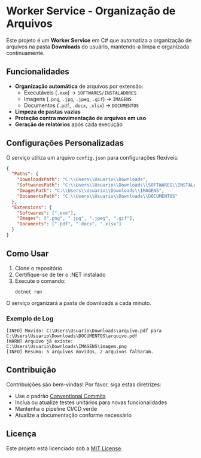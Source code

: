 # Worker Service - Organização de Arquivos

Este projeto é um **Worker Service** em C# que automatiza a organização de arquivos na pasta **Downloads** do usuário, mantendo-a limpa e organizada continuamente.

## Funcionalidades

- **Organização automática** de arquivos por extensão:
  - Executáveis (`.exe`) → `SOFTWARES/INSTALADORES`
  - Imagens (`.png`, `.jpg`, `.jpeg`, `.gif`) → `IMAGENS`
  - Documentos (`.pdf`, `.docx`, `.xlsx`) → `DOCUMENTOS`
- **Limpeza de pastas vazias**
- **Proteção contra movimentação de arquivos em uso**
- **Geração de relatórios** após cada execução

## Configurações Personalizadas

O serviço utiliza um arquivo `config.json` para configurações flexíveis:

```json
{
  "Paths": {
    "DownloadsPath": "C:\\Users\\Usuario\\Downloads",
    "SoftwaresPath": "C:\\Users\\Usuario\\Downloads\\SOFTWARES\\INSTALADORES",
    "ImagesPath": "C:\\Users\\Usuario\\Downloads\\IMAGENS",
    "DocumentsPath": "C:\\Users\\Usuario\\Downloads\\DOCUMENTOS"
  },
  "Extensions": {
    "Softwares": [".exe"],
    "Images": [".png", ".jpg", ".jpeg", ".gif"],
    "Documents": [".pdf", ".docx", ".xlsx"]
  }
}
```

## Como Usar

1. Clone o repositório
2. Certifique-se de ter o .NET instalado
3. Execute o comando:
   ```
   dotnet run
   ```

O serviço organizará a pasta de downloads a cada minuto.

### Exemplo de Log

```
[INFO] Movido: C:\Users\Usuario\Downloads\arquivo.pdf para C:\Users\Usuario\Downloads\DOCUMENTOS\arquivo.pdf
[WARN] Arquivo já existe: C:\Users\Usuario\Downloads\IMAGENS\imagem.png
[INFO] Resumo: 5 arquivos movidos, 2 arquivos falharam.
```

## Contribuição

Contribuições são bem-vindas! Por favor, siga estas diretrizes:

- Use o padrão [Conventional Commits](https://www.conventionalcommits.org/)
- Inclua ou atualize testes unitários para novas funcionalidades
- Mantenha o pipeline CI/CD verde
- Atualize a documentação conforme necessário

## Licença

Este projeto está licenciado sob a [MIT License](LICENSE).
